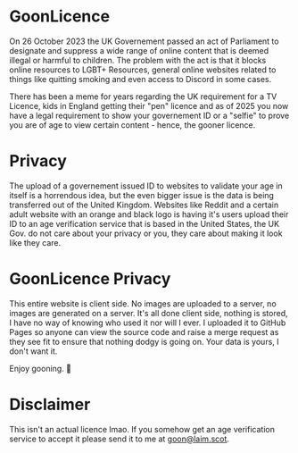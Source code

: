 # GoonLicence

On 26 October 2023 the UK Governement passed an act of Parliament to designate and suppress a wide range of online content that is deemed illegal or harmful to children.  The problem with the act is that it blocks online resources to LGBT+ Resources, general online websites related to things like quitting smoking and even access to Discord in some cases. 

There has been a meme for years regarding the UK requirement for a TV Licence, kids in England getting their "pen" licence and as of 2025 you now have a legal requirement to show your governement ID or a "selfie" to prove you are of age to view certain content - hence, the gooner licence.

# Privacy
The upload of a governement issued ID to websites to validate your age in itself is a horrendous idea, but the even bigger issue is the data is being transferred out of the United Kingdom.  Websites like Reddit and a certain adult website with an orange and black logo is having it's users upload their ID to an age verification service that is based in the United States, the UK Gov. do not care about your privacy or you, they care about making it look like they care.

# GoonLicence Privacy
This entire website is client side.  No images are uploaded to a server, no images are generated on a server.  It's all done client side, nothing is stored, I have no way of knowing who used it nor will I ever.  I uploaded it to GitHub Pages so anyone can view the source code and raise a merge request as they see fit to ensure that nothing dodgy is going on.  Your data is yours, I don't want it.

Enjoy gooning. 🫡

# Disclaimer
This isn't an actual licence lmao.  If you somehow get an age verification service to accept it please send it to me at goon@laim.scot.
